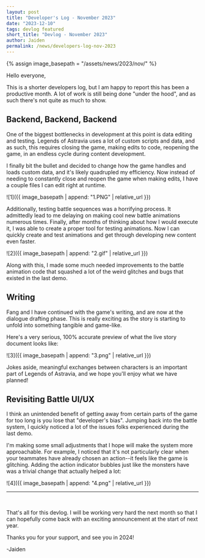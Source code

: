 ```yaml
---
layout: post
title: "Developer's Log - November 2023"
date: "2023-12-10"
tags: devlog featured
short_title: "Devlog - November 2023"
author: Jaiden
permalink: /news/developers-log-nov-2023
---
```

{% assign image_basepath = "/assets/news/2023/nov/" %}

Hello everyone,

This is a shorter developers log, but I am happy to report this has been a productive month. A lot of work is still being done "under the hood", and as such there's not quite as much to show.

Backend, Backend, Backend
---
One of the biggest bottlenecks in development at this point is data editing and testing. Legends of Astravia uses a lot of custom scripts and data, and as such, this requires closing the game, making edits to code, reopening the game, in an endless cycle during content development.

I finally bit the bullet and decided to change how the game handles and loads custom data, and it's likely quadrupled my efficiency. Now instead of needing to constantly close and reopen the game when making edits, I have a couple files I can edit right at runtime.

![1]({{ image_basepath | append: "1.PNG" | relative_url }})

Additionally, testing battle sequences was a horrifying process. It admittedly lead to me delaying on making cool new battle animations numerous times. Finally, after months of thinking about how I would execute it, I was able to create a proper tool for testing animations. Now I can quickly create and test animations and get through developing new content even faster.

![2]({{ image_basepath | append: "2.gif" | relative_url }})

Along with this, I made some much needed improvements to the battle animation code that squashed a lot of the weird glitches and bugs that existed in the last demo.

Writing
---
Fang and I have continued with the game's writing, and are now at the dialogue drafting phase. This is really exciting as the story is starting to unfold into something tangible and game-like.

Here's a very serious, 100% accurate preview of what the live story document looks like:

![3]({{ image_basepath | append: "3.png" | relative_url }})

Jokes aside, meaningful exchanges between characters is an important part of Legends of Astravia, and we hope you'll enjoy what we have planned! 

Revisiting Battle UI/UX
---
I think an unintended benefit of getting away from certain parts of the game for too long is you lose that "developer's bias". Jumping back into the battle system, I quickly noticed a lot of the issues folks experienced during the last demo.

I'm making some small adjustments that I hope will make the system more approachable. For example, I noticed that it's not particularly clear when your teammates have already chosen an action--it feels like the game is glitching. Adding the action indicator bubbles just like the monsters have was a trivial change that actually helped a lot: 

![4]({{ image_basepath | append: "4.png" | relative_url }})

---

<br>

That's all for this devlog. I will be working very hard the next month so that I can hopefully come back with an exciting announcement at the start of next year.

Thanks you for your support, and see you in 2024!

-Jaiden